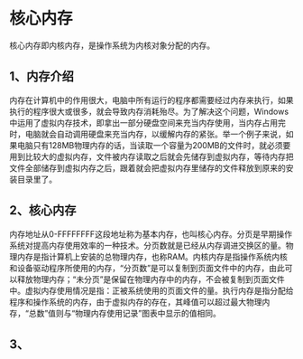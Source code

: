 # 核心内存

核心内存即内核内存，是操作系统为内核对象分配的内存。

## 1、内存介绍
内存在计算机中的作用很大，电脑中所有运行的程序都需要经过内存来执行，如果执行的程序很大或很多，就会导致内存消耗殆尽。为了解决这个问题，Windows中运用了虚拟内存技术，即拿出一部分硬盘空间来充当内存使用，当内存占用完时，电脑就会自动调用硬盘来充当内存，以缓解内存的紧张。举一个例子来说，如果电脑只有128MB物理内存的话，当读取一个容量为200MB的文件时，就必须要用到比较大的虚拟内存，文件被内存读取之后就会先储存到虚拟内存，等待内存把文件全部储存到虚拟内存之后，跟着就会把虚拟内存里储存的文件释放到原来的安装目录里了。

## 2、核心内存
内存地址从0-FFFFFFFF这段地址称为基本内存，也叫核心内存。分页是早期操作系统对提高内存使用效率的一种技术。分页数就是已经从内存调进交换区的量。物理内存是指计算机上安装的总物理内存，也称RAM。内核内存是指操作系统内核和设备驱动程序所使用的内存，“分页数”是可以复制到页面文件中的内存，由此可以释放物理内存；“未分页”是保留在物理内存中的内存，不会被复制到页面文件中。虚拟内存使用情况是指：正被系统使用的页面文件的量。执行内存是指分配给程序和操作系统的内存，由于虚拟内存的存在，其峰值可以超过最大物理内存，“总数”值则与“物理内存使用记录”图表中显示的值相同。

## 3、








